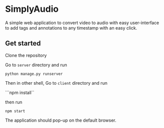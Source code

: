 # SimplyAudio
A simple web application to convert video to audio with easy user-interface to add tags and annotations to any timestamp with an easy click.

## Get started

Clone the repository

Go to `server` directory and run

```python manage.py runserver```

Then in other shell, Go to `client` directory and run

```npm install``

then run

```npm start```

The application should pop-up on the default browser.
